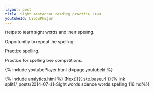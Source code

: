 ```yaml
---
layout: post
title: Sight sentences reading practice 1190
youtubeId: LYlouPkEjo8
---
```

 
 
Helps to learn sight words and their spelling.

Opportunitiy to repeat the spelling. 

Practice spelling. 
 
Practice for spelling bee competitions. 
 
{% include youtubePlayer.html id=page.youtubeId %}
 
 
{% include analytics.html %} 
[Next]({{ site.baseurl }}{% link  split1/_posts/2014-07-31-Sight words science words spelling 116.md%})
 
